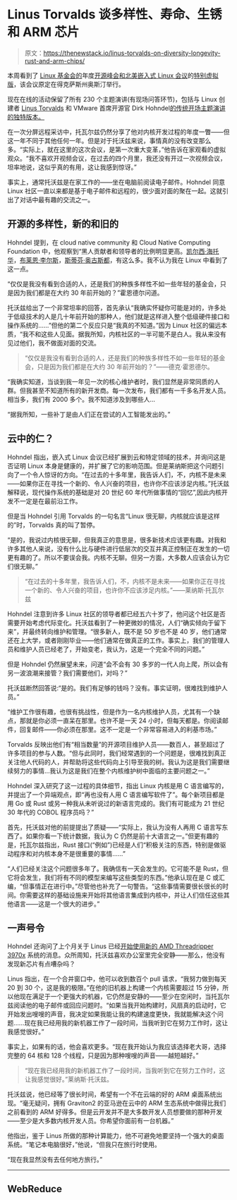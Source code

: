# Linus Torvalds 谈多样性、寿命、生锈和 ARM 芯片

> 原文：<https://thenewstack.io/linus-torvalds-on-diversity-longevity-rust-and-arm-chips/>

本周看到了 [Linux 基金会的](https://training.linuxfoundation.org/)年度[开源峰会和北美嵌入式 Linux 会议](https://events.linuxfoundation.org/open-source-summit-north-america/)的[特别虚拟版](https://youtu.be/vjKPw5FqleM?t=29%20)，该会议原定在得克萨斯州奥斯汀举行。

现在在线的活动保留了所有 230 个主题演讲(有现场问答环节)，包括与 Linux 创建者 [Linus Torvalds](https://github.com/torvalds) 和 VMware 首席开源官 Dirk Hohndel[的传统开场主题演讲的独特版本。](https://www.linkedin.com/in/dirkhohndel/)

在一次分屏远程采访中，托瓦尔兹仍然分享了他对内核开发过程的年度一瞥——但这一年不同于其他任何一年。但是对于托沃兹来说，事情真的没有改变那么多。“实际上，就在这里的这次会议，是第一次重大变革，”他告诉在家观看的虚拟观众。“我不喜欢开视频会议，在过去的四个月里，我还没有开过一次视频会议，坦率地说，这似乎真的有用，这让我感到惊讶。”

事实上，通常托沃兹是在家工作的——坐在电脑前阅读电子邮件。Hohndel 同意 Linux 社区一直以来都是基于电子邮件和远程的，很少面对面的聚在一起。这就引出了对话中最有趣的交流之一。

## 开源的多样性，新的和旧的

Hohndel 提到，在 cloud native community 和 Cloud Native Computing Foundation 中，他观察到“黑人贡献者和领导者的比例明显更高。[凯尔西·海托华](https://github.com/kelseyhightower)，[布莱恩·李尔斯](https://github.com/bryanl)，[斯蒂芬·奥古斯都](https://github.com/justaugustus)，有这么多。我不认为我在 Linux 中看到了这一点。

“仅仅是我没有看到合适的人，还是我们的种族多样性不如一些年轻的基金会，只是因为我们都是在大约 30 年前开始的？”霍恩德尔问道。

托沃兹给出了一个非常坦率的回答，首先承认“我确实怀疑你可能是对的，许多处于低级技术的人是几十年前开始的那种人，他们就是这样进入整个低级硬件接口和操作系统的……”但他的第二个反应只是“我真的不知道。”因为 Linux 社区的偏远本质，“我不和这些人见面。据我所知，内核社区的一半可能不是白人。我从来没有见过他们，我不做面对面的交流。

> “仅仅是我没有看到合适的人，还是我们的种族多样性不如一些年轻的基金会，只是因为我们都是在大约 30 年前开始的？”——德克·霍恩德尔。

“我确实知道，当谈到我一年见一次的核心维护者时，我们显然是非常同质的人群。但我甚至不知道所有的新开发商。每一次发布，我们都有一千多名开发人员。相当多，我们有 2000 多个。我不知道涉及到哪些人…

“据我所知，一些补丁是由人们正在尝试的人工智能发出的。”

## **云中的仁？**

Hohndel 指出，嵌入式 Linux 会议已经扩展到云和特定领域的技术，并询问这是否证明 Linux 本身是健康的，并扩展了它的影响范围。但是莱纳斯把这个问题引向了一个令人惊讶的方向。“在过去的十多年里，我告诉人们，不，内核不是未来——如果你正在寻找一个新的、令人兴奋的项目，也许你不应该涉足内核。”托沃兹解释说，现代操作系统的基础是对 20 世纪 60 年代所做事情的“回忆”,因此内核开发不一定是在最前沿工作。

但是当 Hohndel 引用 Torvalds 的一句名言“Linux 很无聊，内核就应该是这样的”时，Torvalds 真的叫了暂停。

“是的，我说过内核很无聊，但我真正的意思是，很多新技术应该更有趣。对我和许多其他人来说，没有什么比与硬件进行低层次的交互并真正控制正在发生的一切更有趣的了。所以不要误会我。内核不无聊。但另一方面，大多数人应该会认为它们很无聊。”

> “在过去的十多年里，我告诉人们，不，内核不是未来——如果你正在寻找一个新的、令人兴奋的项目，也许你不应该涉足内核。”——莱纳斯·托瓦尔兹

Hohndel 注意到许多 Linux 社区的领导者都已经五六十岁了，他问这个社区是否需要开始考虑代际变化。托沃兹看到了一种更微妙的情况，人们“确实倾向于留下来”，并最终转向维护和管理。“很多新人，既不是 50 岁也不是 40 岁，他们通常还在上大学，或者刚刚毕业——他们通常在做真正的工作。事实上，我们的管理人员和维护人员已经老了，开始变老，我认为，这是一个完全不同的问题。”

但是 Hohndel 仍然展望未来，问道“会不会有 30 多岁的一代人向上爬，所以会有另一波浪潮来接管？我们需要他们，对吗？”

托沃兹断然回答说:“是的。我们有足够的钱吗？没有。事实证明，很难找到维护人员。”

“维护工作很有趣，也很有挑战性，但是作为一名内核维护人员，尤其有一个缺点，那就是你必须一直呆在那里。也许不是一天 24 小时，但每天都是。你阅读邮件，回复邮件——你必须在那里。这不一定是一个非常容易进入的利基市场。”

Torvalds 反映出他们有“相当数量”的开源项目维护人员——数百人，甚至超过了许多项目的参与人数。“但与此同时，我们经常遇到的一个问题是，很难找到真正关注他人代码的人，并帮助将这些代码向上引导至我的树。我认为这是我们需要继续努力的事情…我认为这是我们在整个内核维护树中面临的主要问题之一。”

Hohndel 深入研究了这一过程的具体细节，指出 Linux 内核是用 C 语言编写的，并提出了一个异端观点，即“再也没有人用 C 语言编写软件了”。每个新项目都是用 Go 或 Rust 或另一种我从未听说过的新语言完成的。我们有可能成为 21 世纪 30 年代的 COBOL 程序员吗？”

首先，托沃兹对他的前提提出了质疑——“实际上，我认为没有人再用 C 语言写东西了。如果你看一下统计数据，我认为 C 仍然是前十大语言之一。”但更有趣的是，托瓦尔兹指出，Rust 接口(“例如”)已经是人们“积极关注的东西，特别是做驱动程序和对内核本身不是很重要的事情……”

“人们已经关注这个问题很多年了。我确信有一天会发生的。它可能不是 Rust，但它将会发生，我们将有不同的模型来编写这些类型的东西。”他承认现在是 C 或汇编，“但事情正在进行中。”尽管他也补充了一句警告。“这些事情需要很长很长的时间。你需要这样的基础设施来开始将其他语言集成到内核中，并让人们信任这些其他语言——这是一个很大的进步。”

## **一声号令**

Hohndel 还询问了上个月关于 Linus 已经[开始使用新的 AMD Threadripper 3970x](http://lkml.iu.edu/hypermail/linux/kernel/2005.3/00406.html) 系统的消息。众所周知，托沃兹喜欢办公室里完全安静——那么，他没有发现新芯片有点嘈杂吗？

Linus 指出，在一个合并窗口中，他可以收到数百个 pull 请求，“我努力做到每天 20 到 30 个，这是我的极限。”在他的旧机器上构建一个内核需要超过 15 分钟，所以他现在满足于一个更强大的机器，它仍然是安静的——至少在空闲时，当托瓦尔兹阅读他的电子邮件或回应问题时。“如果当我开始构建时，风扇真的启动时，它开始发出嗖嗖的声音，我决定如果我能让我的构建速度更快，我就能解决这个问题……现在我已经用我的新机器工作了一段时间，当我听到它在努力工作时，这让我感觉很好。”

事实上，如果有的话，他会喜欢更多。“现在我开始认为我应该选择老大哥，选择完整的 64 核和 128 个线程，只是因为那种嗖嗖的声音——越短越好。”

> “现在我已经用我的新机器工作了一段时间，当我听到它在努力工作时，这让我感觉很好。”莱纳斯·托沃兹。

托沃兹说，他已经等了很长时间，希望有一个不在云端的好的 ARM 桌面系统出现。“毫无疑问，拥有 Graviton2 的亚马逊在云中的 ARM 生态系统中做得比我们之前看到的 ARM 好得多。但是云开发并不是大多数开发人员想要做的那种开发——至少是大多数内核开发人员。你希望你面前有一台机器。”

他指出，鉴于 Linus 所做的那种计算能力，他不可避免地要坚持一个强大的桌面系统。“笔记本电脑很好，”他说，“但我只在旅行时使用。

“现在我显然没有去任何地方旅行。”

* * *

## WebReduce

<svg xmlns:xlink="http://www.w3.org/1999/xlink" viewBox="0 0 68 31" version="1.1"><title>Group</title> <desc>Created with Sketch.</desc></svg>